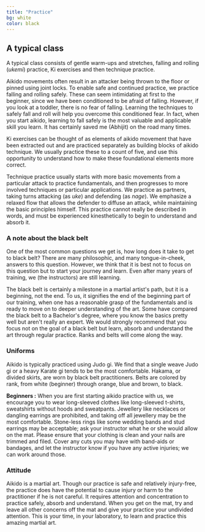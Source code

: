 ```yaml
---
title: "Practice"
bg: white
color: black
---
```


## A typical class


A typical class consists of gentle warm-ups and stretches, falling and rolling (_ukemi_) practice,  Ki exercises and then technique practice.

Aikido movements often result in an attacker being thrown to the floor or pinned using joint locks. To enable safe and continued practice, 
we practice falling and rolling safely. These can seem intimidating at first to the beginner, since we have been conditioned to be afraid of falling. However, if you look at a toddler, there is no fear of falling. Learning the techniques to safely fall and roll will help you overcome
this conditioned fear. In fact, when you start aikido, learning to fall safely is the most valuable and applicable skill you learn. It has 
certainly saved me (Abhijit) on the road many times. 

Ki exercises can be thought of as elements of aikido movement that have been extracted out and are practiced separately as building blocks of 
aikido technique. We usually practice these to a count of five, and use this opportunity to understand how to make these foundational
elements more correct. 

Technique practice usually starts with more basic movements from a particular attack to practice fundamentals, and then 
progresses to more involved techniques or particular applications. We practice as partners, taking turns attacking (as _uke_) and 
defending (as _nage_). We emphasize a relaxed flow that allows the defender to diffuse an attack, while maintaining the basic principles himself. This practice cannot really be described in words, and must be experienced kinesthetically to begin to understand and absorb it. 

### A note about the black belt

One of the most common questions we get is, how long does it take to get to black belt? There are many philosophic, and many tongue-in-cheek, 
answers to this question. However, we think that it is best not to focus on this question but to start your journey and learn. Even after many 
years of training, we (the instructors) are still learning. 

The black belt is certainly a milestone in a martial artist's path, but it is a beginning, not the end. To us, it signifies the end of the 
beginning part of our training, when one has a reasonable grasp of the fundamentals and is ready to move on to deeper understanding of the art.
Some have compared the black belt to a Bachelor's degree, where you know the basics pretty well but aren't really an expert. We would 
strongly recommend that you focus not on the goal of a black belt but learn, absorb and understand the art through regular practice. Ranks and belts will come along the way. 

### Uniforms

Aikido is typically practiced using Judo gi. We find that a single weave Judo gi or a heavy Karate gi tends to be the most comfortable. Hakama, 
or divided skirts, are worn by black belt practitioners. Belts are colored by rank, from white (beginner) through orange, blue and brown, to 
black. 

__Beginners :__ When you are first starting aikido practice with us, we encourage you to wear long-sleeved clothes like long-sleeved
t-shirts, sweatshirts without hoods and sweatpants. Jewellery like necklaces or dangling earrings are prohibited, and taking off all jewellery 
may be the most comfortable. Stone-less rings like some wedding bands and stud earrings may be acceptable; ask your instructor what he or she
would allow on the mat. Please ensure that  your clothing is clean and your nails are trimmed and filed. Cover any cuts you may have with band-aids or bandages, and let the instructor know if  you have any active injuries; we can work around those. 

### Attitude

Aikido is a martial art. Though our practice is safe and relatively injury-free, the practice does have the potential to cause injury or harm
to the practitioner if he is not careful. It requires attention and concentration to practice safely, absorb and understand. When you get on 
the mat, try and leave all other concerns off the mat and give your practice your undivided attention. This is your time, in your laboratory, 
to learn and practice this amazing martial art. 


